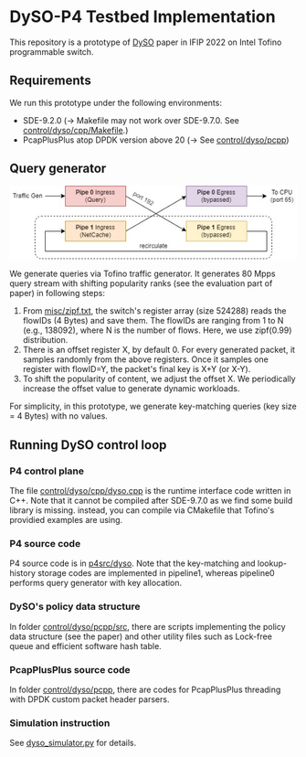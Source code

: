 # DySO-P4 Testbed Implementation
This repository is a prototype of [DySO](https://github.com/ChahwanSong/ChahwanSong.github.io/blob/main/papers/DySO_IFIP2022.pdf) paper in IFIP 2022 on Intel Tofino programmable switch.

## Requirements
We run this prototype under the following environments:
* SDE-9.2.0 (-> Makefile may not work over SDE-9.7.0. See [control/dyso/cpp/Makefile](https://github.com/dyso-project/dyso_p4/blob/main/control/dyso/cpp/Makefile).)
* PcapPlusPlus atop DPDK version above 20 (-> See [control/dyso/pcpp](https://github.com/dyso-project/dyso_p4/tree/main/control/dyso/pcpp))


## Query generator
![QueryGen](/misc/querygen.jpg)


We generate queries via Tofino traffic generator. It generates 80 Mpps query stream with shifting popularity ranks (see the evaluation part of paper) in following steps:
1. From [misc/zipf.txt](https://github.com/dyso-project/dyso_p4/blob/main/misc/zipf.txt), the switch's register array (size 524288) reads the flowIDs (4 Bytes) and save them. The flowIDs are ranging from 1 to N (e.g., 138092), where N is the number of flows. Here, we use zipf(0.99) distribution.
2. There is an offset register X, by default 0. For every generated packet, it samples randomly from the above registers. Once it samples one register with flowID=Y, the packet's final key is X+Y (or X-Y).
3. To shift the popularity of content, we adjust the offset X. We periodically increase the offset value to generate dynamic workloads.

For simplicity, in this prototype, we generate key-matching queries (key size = 4 Bytes) with no values.

## Running DySO control loop

### P4 control plane
The file [control/dyso/cpp/dyso.cpp](https://github.com/dyso-project/dyso_p4/blob/main/control/dyso/cpp/dyso.cpp) is the runtime interface code written in C++. Note that it cannot be compiled after SDE-9.7.0 as we find some build library is missing. instead, you can compile via CMakefile that Tofino's providied examples are using. 

### P4 source code
P4 source code is in [p4src/dyso](https://github.com/dyso-project/dyso_p4/tree/main/p4src/dyso). Note that the key-matching and lookup-history storage codes are implemented in pipeline1, whereas pipeline0 performs query generator with key allocation.

### DySO's policy data structure
In folder [control/dyso/pcpp/src](https://github.com/dyso-project/dyso_p4/tree/main/control/dyso/pcpp/src), there are scripts implementing the policy data structure (see the paper) and other utility files such as Lock-free queue and efficient software hash table. 

### PcapPlusPlus source code
In folder [control/dyso/pcpp](https://github.com/dyso-project/dyso_p4/tree/main/control/dyso/pcpp), there are codes for PcapPlusPlus threading with DPDK custom packet header parsers. 

### Simulation instruction
See [dyso_simulator.py](dyso_simulation.py) for details.
